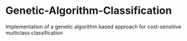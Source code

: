 # Genetic-Algorithm-Classification
Implementation of a genetic algorithm based approach for cost-sensitive multiclass classification
